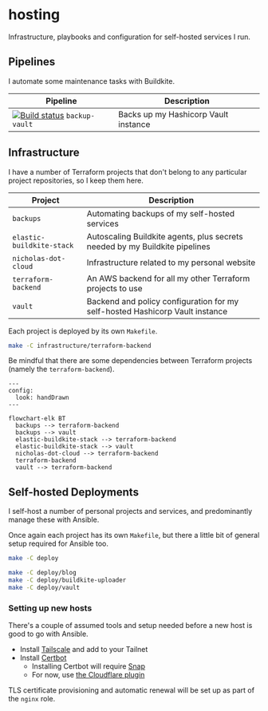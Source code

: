 # hosting

Infrastructure, playbooks and configuration for self-hosted services I run.

## Pipelines

I automate some maintenance tasks with Buildkite.

| Pipeline                                                                                                                                                                         | Description                          |
| -------------------------------------------------------------------------------------------------------------------------------------------------------------------------------- | ------------------------------------ |
| [![Build status](https://badge.buildkite.com/c4820c1695baf489be6ca1eb3104096ac289c88602b1d91ac3.svg?branch=main)](https://buildkite.com/nchlswhttkr/backup-vault) `backup-vault` | Backs up my Hashicorp Vault instance |

## Infrastructure

I have a number of Terraform projects that don't belong to any particular project repositories, so I keep them here.

| Project                   | Description                                                                  |
| ------------------------- | ---------------------------------------------------------------------------- |
| `backups`                 | Automating backups of my self-hosted services                                |
| `elastic-buildkite-stack` | Autoscaling Buildkite agents, plus secrets needed by my Buildkite pipelines  |
| `nicholas-dot-cloud`      | Infrastructure related to my personal website                                |
| `terraform-backend`       | An AWS backend for all my other Terraform projects to use                    |
| `vault`                   | Backend and policy configuration for my self-hosted Hashicorp Vault instance |

<!-- https://github.com/nchlswhttkr/hosting/tree/9c2a80cc908db6f109b2ed3269e022d77eb3b736/infrastructure/nicholas-dot-cloud-preview -->

Each project is deployed by its own `Makefile`.

```sh
make -C infrastructure/terraform-backend
```

Be mindful that there are some dependencies between Terraform projects (namely the `terraform-backend`).

```mermaid
---
config:
  look: handDrawn
---

flowchart-elk BT
  backups --> terraform-backend
  backups --> vault
  elastic-buildkite-stack --> terraform-backend
  elastic-buildkite-stack --> vault
  nicholas-dot-cloud --> terraform-backend
  terraform-backend
  vault --> terraform-backend
```

## Self-hosted Deployments

I self-host a number of personal projects and services, and predominantly manage these with Ansible.

Once again each project has its own `Makefile`, but there a little bit of general setup required for Ansible too.

```sh
make -C deploy

make -C deploy/blog
make -C deploy/buildkite-uploader
make -C deploy/vault
```

### Setting up new hosts

There's a couple of assumed tools and setup needed before a new host is good to go with Ansible.

- Install [Tailscale](https://tailscale.com/kb/1031/install-linux/) and add to your Tailnet
- Install [Certbot](https://certbot.eff.org/instructions)
  - Installing Certbot will require [Snap](https://snapcraft.io/docs/installing-snap-on-raspbian)
  - For now, use [the Cloudflare plugin](https://certbot-dns-cloudflare.readthedocs.io/en/stable/)

TLS certificate provisioning and automatic renewal will be set up as part of the `nginx` role.
